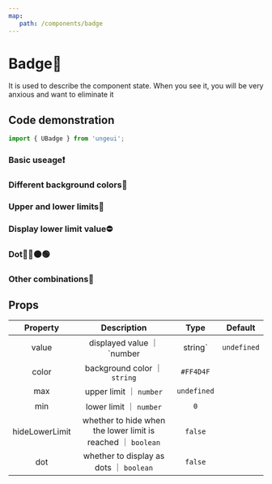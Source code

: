 ```yaml
---
map:
   path: /components/badge
---
```


# Badge📢

It is used to describe the component state. When you see it, you will be very anxious and want to eliminate it

## Code demonstration

```js
import { UBadge } from 'ungeui';
```

### Basic useage❗

<demo src="./demo/en/base.vue"
 language="vue"
 title="Basic useage"
 desc="It matches the avatar and represents unread news">
</demo>

### Different background colors🌈

<demo src="./demo/en/color.vue"
 language="vue"
 title="🌈Basic useage"
 desc="maybe you want more than red, you can switch between different background colors">
</demo>

### Upper and lower limits🚧

<demo src="./demo/en/over.vue"
 language="vue"
 title="🚧Basic useage"
 desc="if you don't want to see the explosion message, set an upper limit">
</demo>

### Display lower limit value⛔

<demo src="./demo/en/lower.vue"
 language="vue"
 title="⛔Basic useage"
 desc="is the lower limit displayed or hidden when the minimum value is reached?">
</demo>

### Dot🔵🔴🟠🟢

<demo src="./demo/en/dot.vue"
 language="vue"
 title="🔵Basic useage"
 desc="quietly remind you of new messages">
</demo>

### Other combinations📁

<demo src="./demo/en/other.vue"
 language="vue"
 title="📁Basic useage"
 desc="it can also be used in other places">
</demo>

## Props

| Property | Description |  Type |   Default |
| :--------: | :----------: | :-----: | :--------: |
| value | displayed value ｜ `number | string` | `undefined` |
| color | background color ｜ `string` | `#FF4D4F` |
| max | upper limit ｜ `number` | `undefined` |
| min | lower limit ｜ `number` | `0` |
| hideLowerLimit | whether to hide when the lower limit is reached ｜ `boolean` | `false` |
| dot | whether to display as dots ｜ `boolean` | `false` |